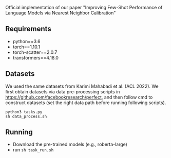 Official implementation of our paper "Improving Few-Shot Performance of Language Models via Nearest Neighbor Calibration"

## Requirements 

* python==3.6
* torch==1.10.1
* torch-scatter==2.0.7
* transformers==4.18.0

## Datasets

We used the same datasets from Karimi Mahabadi et al. (ACL 2022). 
We first obtain datasets via data pre-processing scripts in https://github.com/facebookresearch/perfect, and then follow cmd to construct datasets (set the right data path before running following scripts).

```
python3 tasks.py
sh data_process.sh
```

## Running

* Download the pre-trained models (e.g., roberta-large)
* run ```sh task_run.sh```
